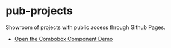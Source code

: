 # pub-projects
Showroom of projects with public access through Github Pages.

- [Open the Combobox Component Demo](pub-projects/KNIME/Combobox/index.html)